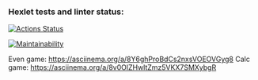 ### Hexlet tests and linter status:
[![Actions Status](https://github.com/Katherini17/java-project-61/actions/workflows/hexlet-check.yml/badge.svg)](https://github.com/Katherini17/java-project-61/actions)

[![Maintainability](https://api.codeclimate.com/v1/badges/1d2220360170c435eb70/maintainability)](https://codeclimate.com/github/Katherini17/java-project-61/maintainability)

Even game: https://asciinema.org/a/8Y6ghProBdCs2nxsVOEOVGyg8
Calc game: https://asciinema.org/a/8v0OlZHwltZmz5VKX7SMXybgR